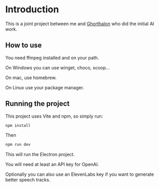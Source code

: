 # Introduction

This is a joint project between me and [Ghorthalon](https://github.com/Ghorthalon?tab=repositories) who did the initial AI work.

## How to use

You need ffmpeg installed and on your path.

On Windows you can use winget, choco, scoop...

On mac, use homebrew.

On Linux use your package manager.

## Running the project

This project uses Vite and npm, so simply run:

```bash
npm install
```

Then

```bash
npm run dev
```

This will run the Electron project.

You will need at least an API key for OpenAI.

Optionally you can also use an ElevenLabs key if you want to generate better speech tracks.
